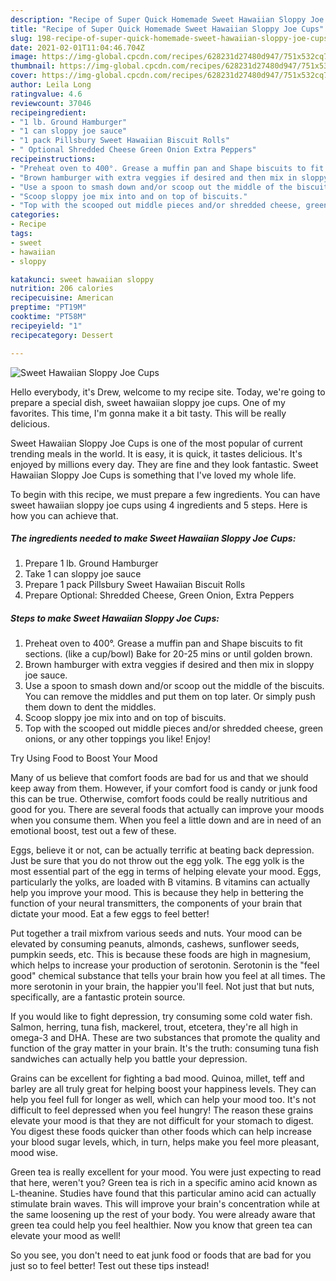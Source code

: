 ```yaml
---
description: "Recipe of Super Quick Homemade Sweet Hawaiian Sloppy Joe Cups"
title: "Recipe of Super Quick Homemade Sweet Hawaiian Sloppy Joe Cups"
slug: 198-recipe-of-super-quick-homemade-sweet-hawaiian-sloppy-joe-cups
date: 2021-02-01T11:04:46.704Z
image: https://img-global.cpcdn.com/recipes/628231d27480d947/751x532cq70/sweet-hawaiian-sloppy-joe-cups-recipe-main-photo.jpg
thumbnail: https://img-global.cpcdn.com/recipes/628231d27480d947/751x532cq70/sweet-hawaiian-sloppy-joe-cups-recipe-main-photo.jpg
cover: https://img-global.cpcdn.com/recipes/628231d27480d947/751x532cq70/sweet-hawaiian-sloppy-joe-cups-recipe-main-photo.jpg
author: Leila Long
ratingvalue: 4.6
reviewcount: 37046
recipeingredient:
- "1 lb. Ground Hamburger"
- "1 can sloppy joe sauce"
- "1 pack Pillsbury Sweet Hawaiian Biscuit Rolls"
- " Optional Shredded Cheese Green Onion Extra Peppers"
recipeinstructions:
- "Preheat oven to 400°. Grease a muffin pan and Shape biscuits to fit sections. (like a cup/bowl) Bake for 20-25 mins or until golden brown."
- "Brown hamburger with extra veggies if desired and then mix in sloppy joe sauce."
- "Use a spoon to smash down and/or scoop out the middle of the biscuits. You can remove the middles and put them on top later. Or simply push them down to dent the middles."
- "Scoop sloppy joe mix into and on top of biscuits."
- "Top with the scooped out middle pieces and/or shredded cheese, green onions, or any other toppings you like! Enjoy!"
categories:
- Recipe
tags:
- sweet
- hawaiian
- sloppy

katakunci: sweet hawaiian sloppy 
nutrition: 206 calories
recipecuisine: American
preptime: "PT19M"
cooktime: "PT58M"
recipeyield: "1"
recipecategory: Dessert

---
```



![Sweet Hawaiian Sloppy Joe Cups](https://img-global.cpcdn.com/recipes/628231d27480d947/751x532cq70/sweet-hawaiian-sloppy-joe-cups-recipe-main-photo.jpg)

Hello everybody, it's Drew, welcome to my recipe site. Today, we're going to prepare a special dish, sweet hawaiian sloppy joe cups. One of my favorites. This time, I'm gonna make it a bit tasty. This will be really delicious.

Sweet Hawaiian Sloppy Joe Cups is one of the most popular of current trending meals in the world. It is easy, it is quick, it tastes delicious. It's enjoyed by millions every day. They are fine and they look fantastic. Sweet Hawaiian Sloppy Joe Cups is something that I've loved my whole life.




To begin with this recipe, we must prepare a few ingredients. You can have sweet hawaiian sloppy joe cups using 4 ingredients and 5 steps. Here is how you can achieve that.

<!--inarticleads1-->

##### The ingredients needed to make Sweet Hawaiian Sloppy Joe Cups:

1. Prepare 1 lb. Ground Hamburger
1. Take 1 can sloppy joe sauce
1. Prepare 1 pack Pillsbury Sweet Hawaiian Biscuit Rolls
1. Prepare  Optional: Shredded Cheese, Green Onion, Extra Peppers




<!--inarticleads2-->

##### Steps to make Sweet Hawaiian Sloppy Joe Cups:

1. Preheat oven to 400°. Grease a muffin pan and Shape biscuits to fit sections. (like a cup/bowl) Bake for 20-25 mins or until golden brown.
1. Brown hamburger with extra veggies if desired and then mix in sloppy joe sauce.
1. Use a spoon to smash down and/or scoop out the middle of the biscuits. You can remove the middles and put them on top later. Or simply push them down to dent the middles.
1. Scoop sloppy joe mix into and on top of biscuits.
1. Top with the scooped out middle pieces and/or shredded cheese, green onions, or any other toppings you like! Enjoy!




Try Using Food to Boost Your Mood


Many of us believe that comfort foods are bad for us and that we should keep away from them. However, if your comfort food is candy or junk food this can be true. Otherwise, comfort foods could be really nutritious and good for you. There are several foods that actually can improve your moods when you consume them. When you feel a little down and are in need of an emotional boost, test out a few of these.

Eggs, believe it or not, can be actually terrific at beating back depression. Just be sure that you do not throw out the egg yolk. The egg yolk is the most essential part of the egg in terms of helping elevate your mood. Eggs, particularly the yolks, are loaded with B vitamins. B vitamins can actually help you improve your mood. This is because they help in bettering the function of your neural transmitters, the components of your brain that dictate your mood. Eat a few eggs to feel better!

Put together a trail mixfrom various seeds and nuts. Your mood can be elevated by consuming peanuts, almonds, cashews, sunflower seeds, pumpkin seeds, etc. This is because these foods are high in magnesium, which helps to increase your production of serotonin. Serotonin is the "feel good" chemical substance that tells your brain how you feel at all times. The more serotonin in your brain, the happier you'll feel. Not just that but nuts, specifically, are a fantastic protein source.

If you would like to fight depression, try consuming some cold water fish. Salmon, herring, tuna fish, mackerel, trout, etcetera, they're all high in omega-3 and DHA. These are two substances that promote the quality and function of the gray matter in your brain. It's the truth: consuming tuna fish sandwiches can actually help you battle your depression. 

Grains can be excellent for fighting a bad mood. Quinoa, millet, teff and barley are all truly great for helping boost your happiness levels. They can help you feel full for longer as well, which can help your mood too. It's not difficult to feel depressed when you feel hungry! The reason these grains elevate your mood is that they are not difficult for your stomach to digest. You digest these foods quicker than other foods which can help increase your blood sugar levels, which, in turn, helps make you feel more pleasant, mood wise.

Green tea is really excellent for your mood. You were just expecting to read that here, weren't you? Green tea is rich in a specific amino acid known as L-theanine. Studies have found that this particular amino acid can actually stimulate brain waves. This will improve your brain's concentration while at the same loosening up the rest of your body. You were already aware that green tea could help you feel healthier. Now you know that green tea can elevate your mood as well!

So you see, you don't need to eat junk food or foods that are bad for you just so to feel better! Test out  these tips  instead!


